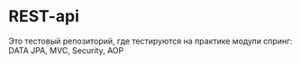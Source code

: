# REST-api
Это тестовый репозиторий, где тестируются на практике модули спринг:
DATA JPA, 
MVC, 
Security,
AOP